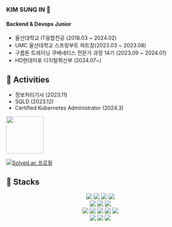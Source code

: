 ### KIM SUNG IN 👋
<!-- https://velog.io/@youhyeoneee/Github-github-profile-%EA%BE%B8%EB%AF%B8%EA%B8%B0#%EB%B0%A9%EB%AC%B8%EC%9E%90-%EC%88%98-%EB%B3%B4%EC%97%AC%EC%A3%BC%EA%B8%B0 -->
#### Backend & Devops Junior

- 울산대학교 IT융합전공 (2018.03 ~ 2024.02)
- UMC 울산대학교 스프링부트 파트장(2023.03 ~ 2023.08)
- 구름톤 트레이닝 쿠베네티스 전문가 과정 14기 (2023.09 ~ 2024.01)
- HD현대미포 디지털혁신부 (2024.07~)

## 🥸 Activities
- 정보처리기사 (2023.11)
- SQLD (2023.12)
- Certified Kubernetes Administrator (2024.3)
  
<img src="https://images.credly.com/size/680x680/images/8b8ed108-e77d-4396-ac59-2504583b9d54/cka_from_cncfsite__281_29.png" width="100" height="100">     

[![Solved.ac 프로필](http://mazassumnida.wtf/api/generate_badge?boj=99_insung)](https://solved.ac/99_insung)



## 🎲 Stacks <!-- https://simpleicons.org/-->
<div align=center> 
<img src="https://img.shields.io/badge/java-FC4C02.svg?&style=for-the-badge&logo=eclipse&logoColor=blue"> <img src="https://img.shields.io/badge/CSHARP-7C4EC4?style=for-the-badge&logo=C#&logoColor=white"> <img src="https://img.shields.io/badge/Python-3776AB?style=for-the-badge&logo=Python&logoColor=white"> <img src="https://img.shields.io/badge/VUEJS-4FC08D?style=for-the-badge&logo=Vue.js&logoColor=white"> <br/>
<img src="https://img.shields.io/badge/intellij idea-000000.svg?&style=for-the-badge&logo=intellijidea&logoColor=white"> <img src="https://img.shields.io/badge/Spring Boot-6DB33F?style=for-the-badge&logo=SpringBoot&logoColor=white"> <img src= "https://img.shields.io/badge/Visual Studio-5C2D91.svg?&style=for-the-badge&logo=Visual%20Studio&logoColor=white"> <br/>
<img src="https://img.shields.io/badge/Amazon AWS-232F3E?style=for-the-badge&logo=amazonaws&logoColor=white"> <img src="https://img.shields.io/badge/Kuberentes-326CE5?&style=for-the-badge&logo=Kubernetes&logoColor=white"> <img src="https://img.shields.io/badge/EKS-FF9900?&style=for-the-badge&logo=Amazon EKS&logoColor=black"> <img src="https://img.shields.io/badge/API Gateway-FF4F8B?&style=for-the-badge&logo=Amazon API Gateway&logoColor=black"> <img src="https://img.shields.io/badge/Docker-2496ED?&style=for-the-badge&logo=Docker&logoColor=black"> <br/>
<img src="https://img.shields.io/badge/ORACLE-ff0000?style=for-the-badge&logo=oracle&logoColor=white"> <img src="https://img.shields.io/badge/MySQL-4479A1?style=for-the-badge&logo=mysql&logoColor=white"> <img src="https://img.shields.io/badge/MSSQL-CC2927?style=for-the-badge&logo=microsoftsqlserver&logoColor=white">
</div>
